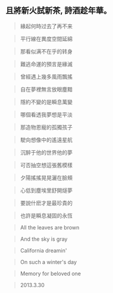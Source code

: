 
## 且將新火試新茶, 詩酒趁年華。

>緣起何時过去了再不来

>平行線在異度空間延綿

>那看似满不在乎的转身

>難逃命運的預言是緣滅

>

>曾經遇上幾多風雨飄搖

>自在夢裡無言放眼塵黯

>隱約不變的是瞬息萬變

>哪個看透我夢想是平淡 

>

>那造物恩寵的孤獨孩子

>駛向想像中的遙遠星航

>沉醉于他的世界他的夢

>可否抽空想這張舊模樣

>

>夕陽搖搖晃晃灑在臉頰

>心低到塵埃里舒開燧夢

>要說什麽才是最珍貴的

>也許是瞬息凝固的永恆

>

>All the leaves are brown

>And the sky is gray

>California dreamin'

>On such a winter's day

>

>Memory for beloved one

>2013.3.30
